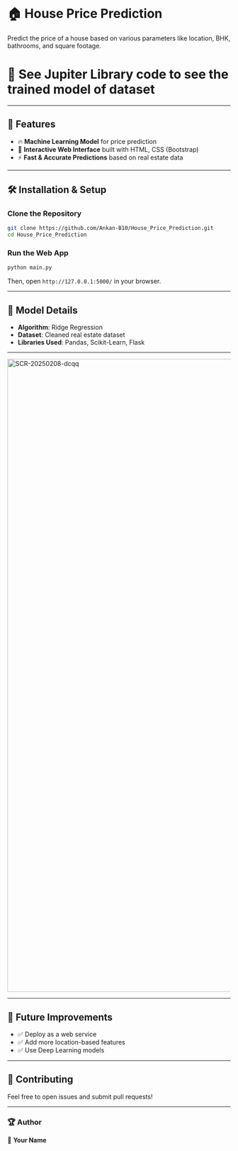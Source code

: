# 🏠 House Price Prediction  
Predict the price of a house based on various parameters like location, BHK, bathrooms, and square footage.
# 👀 See Jupiter Library code to see the trained model of dataset

---

## 🚀 Features  
- 🔥 **Machine Learning Model** for price prediction  
- 🎨 **Interactive Web Interface** built with HTML, CSS (Bootstrap)  
- ⚡ **Fast & Accurate Predictions** based on real estate data  

---

## 🛠️ Installation & Setup  

### Clone the Repository  
```sh
git clone https://github.com/Ankan-B10/House_Price_Prediction.git  
cd House_Price_Prediction
``` 
### Run the Web App  
```sh
python main.py  
```
Then, open `http://127.0.0.1:5000/` in your browser.

---

## 🔬 Model Details  
- **Algorithm**: Ridge Regression  
- **Dataset**: Cleaned real estate dataset  
- **Libraries Used**: Pandas, Scikit-Learn, Flask  

---
<img width="1428" alt="SCR-20250208-dcqq" src="https://github.com/user-attachments/assets/c8b2e88b-c58a-4f9f-a342-e9c582a86dee" />

---

## 🎯 Future Improvements  
- ✅ Deploy as a web service  
- ✅ Add more location-based features  
- ✅ Use Deep Learning models  

---

## 🤝 Contributing  
Feel free to open issues and submit pull requests!  

---

### 🏆 Author  
👤 **Your Name** 
